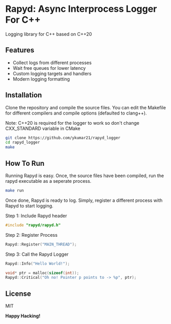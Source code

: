 
# Rapyd: Async Interprocess Logger For C++  
Logging library for C++ based on C++20 

## Features
- Collect logs from different processes 
- Wait free queues for lower latency
- Custom logging targets and handlers
- Modern logging formatting

## Installation
Clone the repository and compile the source files. 
You can edit the Makefile for different compilers and compile options (defaulted to clang++). 

Note: C++20 is required for the logger to work so don't change CXX_STANDARD variable in CMake

```sh
git clone https://github.com/ykumar21/rapyd_logger
cd rapyd_logger
make 
```

## How To Run
Running Rapyd is easy. 
Once, the source files have been compiled, run the rapyd executable as a seperate process. 
```sh
make run
```

Once done, Rapyd is ready to log. Simply, register a different process with Rapyd to start logging. 

Step 1: Include Rapyd header
```c++
#include "rapyd/rapyd.h"
```
Step 2: Register Process
```c++
Rapyd::Register("MAIN_THREAD");
```
Step 3: Call the Rapyd Logger
```c++
Rapyd::Info("Hello World!");

void* ptr = malloc(sizeof(int));
Rapyd::Critical("Oh no! Pointer p points to -> %p", ptr);
```



## License

MIT

**Happy Hacking!**
